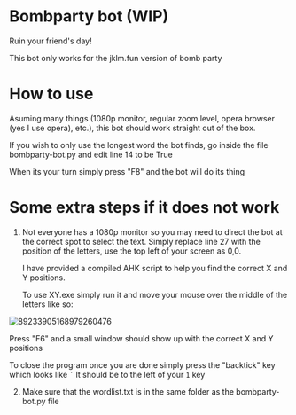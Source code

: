 # Bombparty bot (WIP)
Ruin your friend's day!

This bot only works for the jklm.fun version of bomb party

# How to use
Asuming many things (1080p monitor, regular zoom level, opera browser (yes I use opera), etc.), this bot should work straight out of the box. 

If you wish to only use the longest word the bot finds, go inside the file bombparty-bot.py and edit line 14 to be True

When its your turn simply press "F8" and the bot will do its thing

# Some extra steps if it does not work
1. Not everyone has a 1080p monitor so you may need to direct the bot at the correct spot to select the text. Simply replace line 27 with the position of the letters, use the top left of your screen as 0,0.

   I have provided a compiled AHK script to help you find the correct X and Y positions.

   To use XY.exe simply run it and move your mouse over the middle of the letters like so:

![89233905168979260476](https://user-images.githubusercontent.com/68296986/129646899-4f28573f-f5c2-42e8-9134-e78da5f72604.png)

   Press "F6" and a small window should show up with the correct X and Y positions

   To close the program once you are done simply press the "backtick" key which looks like ``` ` ``` It should be to the left of your ```1``` key

2. Make sure that the wordlist.txt is in the same folder as the bombparty-bot.py file
